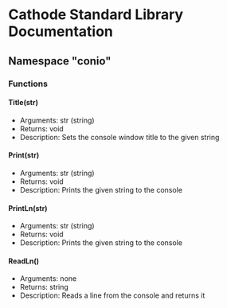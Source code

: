 # Cathode Standard Library Documentation

## Namespace "conio"

### Functions

#### Title(str)

*	Arguments: str (string)
*	Returns: void
*	Description: Sets the console window title to the given string

#### Print(str)

*	Arguments: str (string)
*	Returns: void
*	Description: Prints the given string to the console

#### PrintLn(str)

*	Arguments: str (string)
*	Returns: void
*	Description: Prints the given string to the console

#### ReadLn()

*	Arguments: none
*	Returns: string
*	Description: Reads a line from the console and returns it